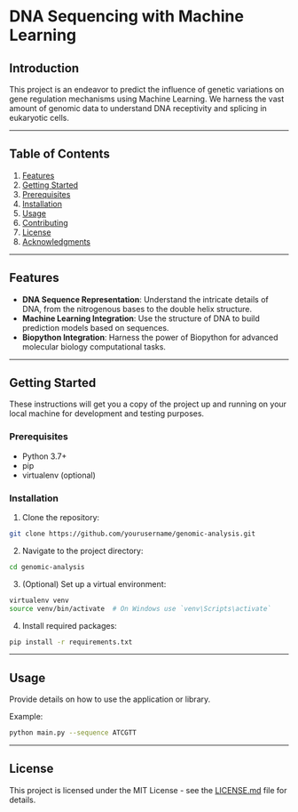 # DNA Sequencing with Machine Learning

## Introduction

This project is an endeavor to predict the influence of genetic variations on gene regulation mechanisms using Machine Learning. We harness the vast amount of genomic data to understand DNA receptivity and splicing in eukaryotic cells.

---

## Table of Contents

1. [Features](#features)
2. [Getting Started](#getting-started)
3. [Prerequisites](#prerequisites)
4. [Installation](#installation)
5. [Usage](#usage)
6. [Contributing](#contributing)
7. [License](#license)
8. [Acknowledgments](#acknowledgments)

---

## Features

- **DNA Sequence Representation**: Understand the intricate details of DNA, from the nitrogenous bases to the double helix structure.
- **Machine Learning Integration**: Use the structure of DNA to build prediction models based on sequences.
- **Biopython Integration**: Harness the power of Biopython for advanced molecular biology computational tasks.

---

## Getting Started

These instructions will get you a copy of the project up and running on your local machine for development and testing purposes.

### Prerequisites

- Python 3.7+
- pip
- virtualenv (optional)

### Installation

1. Clone the repository:
```bash
git clone https://github.com/yourusername/genomic-analysis.git
```

2. Navigate to the project directory:
```bash
cd genomic-analysis
```

3. (Optional) Set up a virtual environment:
```bash
virtualenv venv
source venv/bin/activate  # On Windows use `venv\Scripts\activate`
```

4. Install required packages:
```bash
pip install -r requirements.txt
```

---

## Usage

Provide details on how to use the application or library.

Example:
```bash
python main.py --sequence ATCGTT
```

---

## License

This project is licensed under the MIT License - see the [LICENSE.md](LICENSE.md) file for details.
